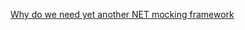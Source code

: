 
[Why do we need yet another NET mocking framework](http://blogs.clariusconsulting.net/kzu/why-do-we-need-yet-another-net-mocking-framework/)
